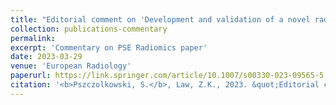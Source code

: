 ```yaml
---
title: "Editorial comment on 'Development and validation of a novel radiomics‑clinical model for predicting post-stroke epilepsy after first-ever intracerebral haemorrhage'"
collection: publications-commentary
permalink: 
excerpt: 'Commentary on PSE Radiomics paper'
date: 2023-03-29
venue: 'European Radiology'
paperurl: https://link.springer.com/article/10.1007/s00330-023-09565-5
citation: '<b>Pszczolkowski, S.</b>, Law, Z.K., 2023. &quot;Editorial comment on &lsquo;Development and validation of a novel radiomics‑clinical model for predicting post-stroke epilepsy after first-ever intracerebral haemorrhage&rsquo;&quot; <i>European Radiology</i>'
---
```


